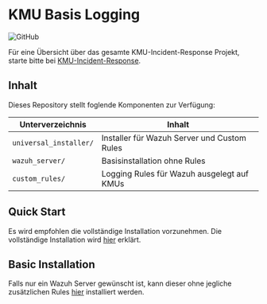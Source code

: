 # KMU Basis Logging
![GitHub](https://img.shields.io/github/license/KMU-Incident-Response/KMU-Basis-Logging)

Für eine Übersicht über das gesamte KMU-Incident-Response Projekt, starte bitte bei [KMU-Incident-Response](https://github.com/KMU-Incident-Response).

## Inhalt
Dieses Repository stellt foglende Komponenten zur Verfügung:

| Unterverzeichnis       | Inhalt                                      |
| ---------------------- | ------------------------------------------- |
| `universal_installer/` | Installer für Wazuh Server und Custom Rules |
| `wazuh_server/`        | Basisinstallation ohne Rules                |
| `custom_rules/`        | Logging Rules für Wazuh ausgelegt auf KMUs  |

## Quick Start
Es wird empfohlen die vollständige Installation vorzunehmen.
Die vollständige Installation wird [hier](universal_installer/README.md#Installation) erklärt.

## Basic Installation
Falls nur ein Wazuh Server gewünscht ist, kann dieser ohne jegliche zusätzlichen Rules [hier](wazuh_server/README.md#Installation) installiert werden.

